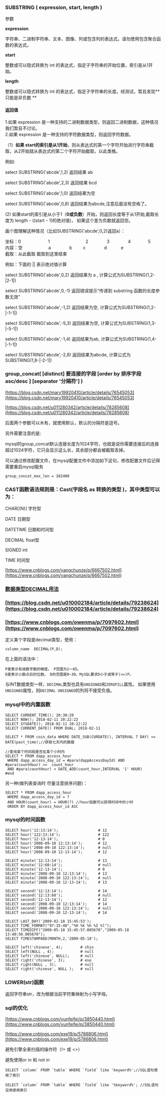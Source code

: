 ### SUBSTRING  \( expression, start, length \)

参数

**expression**

字符串、二进制字符串、文本、图像、列或包含列的表达式。请勿使用包含聚合函数的表达式。

**start**

整数或可以隐式转换为 int 的表达式，指定子字符串的开始位置，索引是从1开始。

**length**

整数或可以隐式转换为 int 的表达式，指定子字符串的长度。经测试，暂且发现**只能是非负数 **

#### **返回值**

1.如果 expression 是一种支持的二进制数据类型，则返回二进制数据，这种情况我们暂且不讨论。  
2.如果 expression 是一种支持的字符数据类型，则返回字符数据。

（1）**如果 start的索引是从1开始**，则从表达式的第一个字符开始进行字符串截取，从2开始就从表达式的第二个字符开始截取，以此类推。

例如:

select SUBSTRING\('abcde',1,2\) 返回结果 ab

select SUBSTRING\('abcde',2,3\) 返回结果 bcd

select SUBSTRING\('abcde',1,0\) 返回结果为空

select SUBSTRING\('abcde',0,8\) 返回结果为abcde,注意后面没有空格了。

\(2\) 如果start的索引是从小于1（**0或负数**）开始，则返回长度等于从1开始,截取长度为 length - \(\(start - 1\)的绝对值\)， 如果这个差为负数就返回空。

画个图理解这种情况（比如SUBSTRING\('abcde',0,2\)返回a）：

坐标：0　　 　　　　1 　　　　　　　　2 　　　　3　　　　 4　　　　5  
内容：空　　　　　　a            　　　　b 　　      c 　　　　d　　　   e  
截取：从此截取        截取到这里结束

例如：下面的 \|\| 表示绝对值计算

select SUBSTRING\('abcde',0,2\) 返回结果为 a , 计算公式为SUBSTRING\(1,2-\|2-1\|\)

select SUBSTRING\('abcde',0,-1\) 返回错误提示“传递到 substring 函数的长度参数无效”

select SUBSTRING\('abcde',-1,2\) 返回结果为空, 计算公式为SUBSTRING\(1,2-\|-1-1\|\)

select SUBSTRING\('abcde',-5,3\) 返回结果为空, 计算公式为SUBSTRING\(1,3-\|-5-1\|\)

select SUBSTRING\('abcde',-1,4\) 返回结果为ab, 计算公式为SUBSTRING\(1,4-\|-1-1\|\)

select SUBSTRING\('abcde',-2,8\) 返回结果为abcde, 计算公式为SUBSTRING\(1,8-\|-2-1\|\)

### group\_concat\( \[distinct\] 要连接的字段 \[order by 排序字段 asc/desc  \] \[separator '分隔符'\] \)

[https://blog.csdn.net/mary19920410/article/details/76545053](https://blog.csdn.net/mary19920410/article/details/76545053)

[https://blog.csdn.net/u011280342/article/details/78285608](https://blog.csdn.net/u011280342/article/details/78285608)

后面两个参数可以木有，就使用默认，默认的分隔符是逗号。

另外需要注意的是:

mysql的group\_concat默认连接长度为1024字符，也就是说你需要连接后的连接超过1024字符，它只会显示这么长，其余部分都会被截取丢掉。

可以通过修改配置文件，在mysql配置文件中添加如下这句，修改配置文件后记得需要重启mysql服务

```
group_concat_max_len = 102400
```

### CAST函数语法规则是：Cast\(字段名 as 转换的类型 \)，其中类型可以为：

CHAR\[\(N\)\] 字符型

DATE 日期型

DATETIME 日期和时间型

DECIMAL float型

SIGNED int

TIME 时间型

[https://www.cnblogs.com/yangchunze/p/6667502.html](https://www.cnblogs.com/yangchunze/p/6667502.html)

### [数据类型DECIMAL用法](https://www.cnblogs.com/owenma/p/7097602.html)

### [https://blog.csdn.net/u010002184/article/details/79238624](https://blog.csdn.net/u010002184/article/details/79238624)

### [https://www.cnblogs.com/owenma/p/7097602.html](https://www.cnblogs.com/owenma/p/7097602.html)

定义某个字段是decimal类型，使用：

```
column_name  DECIMAL(P,D);
```

在上面的语法中：

```
P是表示有效数字数的精度。 P范围为1〜65。
D是表示小数点后的位数。 D的范围是0~30。MySQL要求D小于或等于(<=)P。
```

与INT数据类型一样，`DECIMAL`类型也具有`UNSIGNED`和`ZEROFILL`属性。 如果使用`UNSIGNED`属性，则`DECIMAL UNSIGNED`的列将不接受负值。

### mysql中的内置函数

```
SELECT CURRENT_TIME(); 20:30:20
SELECT NOW(); 2018-02-11 20:22:22
SELECT SYSDATE(); 2018-02-11 20:22:22
SELECT CURRENT_DATE() FROM DUAL; 2018-02-11
```

```
SELECT * FROM coin_data WHERE DATE_SUB(CURDATE(), INTERVAL 7 DAY) <= DATE(past_time);//获取七天内的数据
```

```
//查询某个时间段是否在某个小时内
SELECT * FROM dapp_access_hour
 WHERE dapp_access_day_id = #para(dappAccessDayId) AND #para(countHour) >=  count_hour
 AND #para(countHour) < DATE_ADD(count_hour,INTERVAL '1' HOUR)
#end
```

另一种\(做列表查询时 尽量注意排序问题\)：

```
SELECT * FROM dapp_access_hour
 WHERE dapp_access_day_id = ?
 AND HOUR(count_hour) = HOUR(?) //hour函数可以获得时间中的小时
 ORDER BY dapp_access_hour_id ASC
```

### mysql的时间函数

```
SELECT hour('12:13:14');                  # 12
SELECT hour('122:13:14');                 # 122
SELECT hour('12-13-14');                  # 0
SELECT hour('2008-09-10 12:13:14');       # 12
SELECT hour('2008-09-10 122:13:14');      # null
SELECT hour('2008-09-10 12-13-14');       # 12

SELECT minute('12:13:14');                # 13
SELECT minute('12:60:14');                # null
SELECT minute('12-13-14');                # 0
SELECT minute('2008-09-10 12:13:14');     # 13
SELECT minute('2008-09-10 122:13:14');    # null
SELECT minute('2008-09-10 12-13-14');     # 13

SELECT second('12:13:14');                # 14
SELECT second('12:13:60');                # null
SELECT second('12-13-14');                # 12
SELECT second('2008-09-10 12:13:14');     # 14
SELECT second('2008-09-10 122:13:14');    # null
SELECT second('2008-09-10 12-13-14');     # 14
```

```
SELECT LAST_DAY('2009-02-18 15:45:53');
SELECT TIME_FORMAT("97:15:40","%H %k %h %I %l");
SELECT TIMEDIFF("2009-05-18 15:45:57.005678","2009-05-18 13:40:50.005670");
SELECT TIMESTAMPADD(MONTH,2,'2009-05-18');
```

```
SELECT left('chinese', 4);        # chin
SELECT left(NULL , 4);            # null
SELECT left('chinese', NULL);     # null
SELECT right('chinese', 3);       # ese
SELECT right(NULL , 3);           # null
SELECT right('chinese', NULL );   # null
```

### LOWER\(str\)函数

返回字符串str，改为根据当前字符集映射为小写字母。

### sql的优化

[https://www.cnblogs.com/yunfeifei/p/3850440.html](https://www.cnblogs.com/yunfeifei/p/3850440.html)

[https://www.cnblogs.com/exe19/p/5786806.html](https://www.cnblogs.com/exe19/p/5786806.html)

避免引擎全表扫描的操作符（!= 或 &lt;&gt;）

避免使用or in 和 not in 

    SELECT `column` FROM `table` WHERE `field` like 'keyword%';//SQL语句使用了索引

    SELECT `column` FROM `table` WHERE `field` like '%keyword%'; //SQL语句没用使用索引






